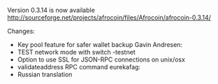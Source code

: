 Version 0.3.14 is now available
http://sourceforge.net/projects/afrocoin/files/Afrocoin/afrocoin-0.3.14/

Changes:
* Key pool feature for safer wallet backup
Gavin Andresen:
* TEST network mode with switch -testnet
* Option to use SSL for JSON-RPC connections on unix/osx
* validateaddress RPC command
eurekafag:
* Russian translation
